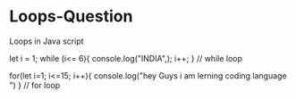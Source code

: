 # Loops-Question
Loops in Java script

let i = 1;
while (i<= 6){
    console.log("INDIA",);
    i++;
} // while loop

for(let i=1; i<=15; i++){
    console.log("hey Guys i am lerning coding language ")
} // for loop

